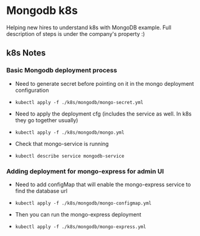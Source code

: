 # Mongodb k8s

Helping new hires to understand k8s with MongoDB example.
Full description of steps is under the company's property :) 

## k8s Notes

### Basic Mongodb deployment process

* Need to generate secret before pointing on it in the mongo deployment configuration
* `kubectl apply -f ./k8s/mongodb/mongo-secret.yml`

* Need to apply the deployment cfg (includes the service as well. In k8s they go together usually)
* `kubectl apply -f ./k8s/mongodb/mongo.yml`

* Check that mongo-service is running
* `kubectl describe service mongodb-service`

### Adding deployment for mongo-express for admin UI

* Need to add configMap that will enable the mongo-express service to find the database url
* `kubectl apply -f ./k8s/mongodb/mongo-configmap.yml`

* Then you can run the mongo-express deployment
* `kubectl apply -f ./k8s/mongodb/mongo-express.yml`





